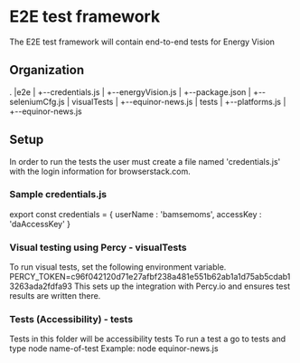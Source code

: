 # E2E test framework

The E2E test framework will contain end-to-end tests for Energy Vision

## Organization

.
|e2e
|   +--credentials.js
|   +--energyVision.js
|   +--package.json
|   +--seleniumCfg.js
|   visualTests
|       +--equinor-news.js
|   tests
|       +--platforms.js
|       +--equinor-news.js
    


## Setup

In order to run the tests the user must create a file named 'credentials.js' with the login information for browserstack.com.

### Sample credentials.js

export const credentials = {
userName : 'bamsemoms',
accessKey : 'daAccessKey'
}

### Visual testing using Percy - visualTests
To run visual tests, set the following environment variable.
PERCY_TOKEN=c96f042120d71e27afbf238a481e551b62ab1a1d75ab5cdab13263ada2fdfa93
This sets up the integration with Percy.io and ensures test results are written there.

### Tests (Accessibility) - tests
Tests in this folder will be accessibility tests
To run a test a go to tests and type
node name-of-test
Example:
node equinor-news.js
